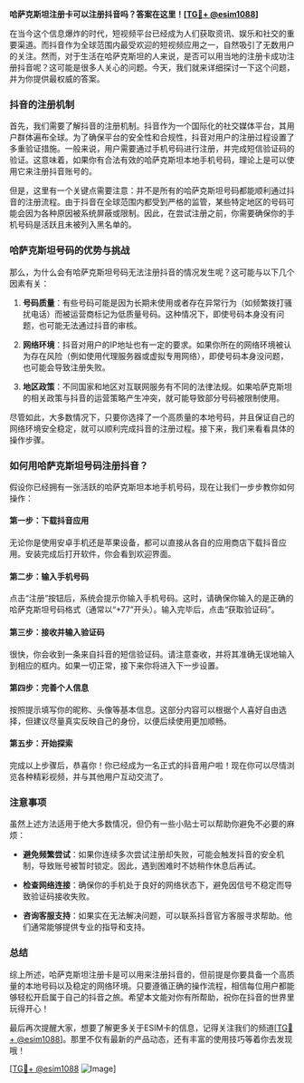 **哈萨克斯坦注册卡可以注册抖音吗？答案在这里！[[TG💪+ @esim1088](https://t.me/s/esim1088)]**

在当今这个信息爆炸的时代，短视频平台已经成为人们获取资讯、娱乐和社交的重要渠道。而抖音作为全球范围内最受欢迎的短视频应用之一，自然吸引了无数用户的关注。然而，对于生活在哈萨克斯坦的人来说，是否可以用当地的注册卡成功注册抖音呢？这可能是很多人关心的问题。今天，我们就来详细探讨一下这个问题，并为你提供最权威的答案。

### 抖音的注册机制

首先，我们需要了解抖音的注册机制。抖音作为一个国际化的社交媒体平台，其用户群体遍布全球。为了确保平台的安全性和合规性，抖音对用户的注册过程设置了多重验证措施。一般来说，用户需要通过手机号码进行注册，并完成短信验证码的验证。这意味着，如果你有合法有效的哈萨克斯坦本地手机号码，理论上是可以使用它来注册抖音账号的。

但是，这里有一个关键点需要注意：并不是所有的哈萨克斯坦号码都能顺利通过抖音的注册流程。由于抖音在全球范围内都受到严格的监管，某些特定地区的号码可能会因为各种原因被系统屏蔽或限制。因此，在尝试注册之前，你需要确保你的手机号码是活跃且未被列入黑名单的。

### 哈萨克斯坦号码的优势与挑战

那么，为什么会有哈萨克斯坦号码无法注册抖音的情况发生呢？这可能与以下几个因素有关：

1. **号码质量**：有些号码可能是因为长期未使用或者存在异常行为（如频繁拨打骚扰电话）而被运营商标记为低质量号码。这种情况下，即使号码本身没有问题，也可能无法通过抖音的审核。
   
2. **网络环境**：抖音对用户的IP地址也有一定的要求。如果你所在的网络环境被认为存在风险（例如使用代理服务器或虚拟专用网络），即使号码本身没问题，也可能会导致注册失败。

3. **地区政策**：不同国家和地区对互联网服务有不同的法律法规。如果哈萨克斯坦的相关政策与抖音的运营策略产生冲突，就可能导致部分号码被限制使用。

尽管如此，大多数情况下，只要你选择了一个高质量的本地号码，并且保证自己的网络环境安全稳定，就可以顺利完成抖音的注册过程。接下来，我们来看看具体的操作步骤。

### 如何用哈萨克斯坦号码注册抖音？

假设你已经拥有一张活跃的哈萨克斯坦本地手机号码，现在让我们一步步教你如何操作：

#### 第一步：下载抖音应用
无论你是使用安卓手机还是苹果设备，都可以直接从各自的应用商店下载抖音应用。安装完成后打开软件，你会看到欢迎界面。

#### 第二步：输入手机号码
点击“注册”按钮后，系统会提示你输入手机号码。这时，请确保你输入的是正确的哈萨克斯坦号码格式（通常以“+77”开头）。输入完毕后，点击“获取验证码”。

#### 第三步：接收并输入验证码
很快，你会收到一条来自抖音的短信验证码。请注意查收，并将其准确无误地输入到相应的框内。如果一切正常，接下来你将进入下一步设置。

#### 第四步：完善个人信息
按照提示填写你的昵称、头像等基本信息。这部分内容可以根据个人喜好自由选择，但建议尽量真实反映自己的身份，以便后续使用更加顺畅。

#### 第五步：开始探索
完成以上步骤后，恭喜你！你已经成为一名正式的抖音用户啦！现在你可以尽情浏览各种精彩视频，并与其他用户互动交流了。

### 注意事项

虽然上述方法适用于绝大多数情况，但仍有一些小贴士可以帮助你避免不必要的麻烦：

- **避免频繁尝试**：如果你连续多次尝试注册却失败，可能会触发抖音的安全机制，导致账号被暂时锁定。因此，遇到困难时不妨稍作休息后再试。
  
- **检查网络连接**：确保你的手机处于良好的网络状态下，避免因信号不稳定而导致验证码接收失败。

- **咨询客服支持**：如果实在无法解决问题，可以联系抖音官方客服寻求帮助。他们通常能够提供专业的指导和支持。

### 总结

综上所述，哈萨克斯坦注册卡是可以用来注册抖音的，但前提是你要具备一个高质量的本地号码以及稳定的网络环境。只要遵循正确的操作流程，相信每位用户都能够轻松开启属于自己的抖音之旅。希望本文能对你有所帮助，祝你在抖音的世界里玩得开心！

最后再次提醒大家，想要了解更多关于ESIM卡的信息，记得关注我们的频道[[TG💪+ @esim1088](https://t.me/s/esim1088)]。那里不仅有最新的产品动态，还有丰富的使用技巧等着你去发现哦！

[[TG💪+ @esim1088](https://t.me/s/esim1088) ![Image](https://i.postimg.cc/4NQfJmqS/Snipaste-2025-05-13-00-14-12.png)]